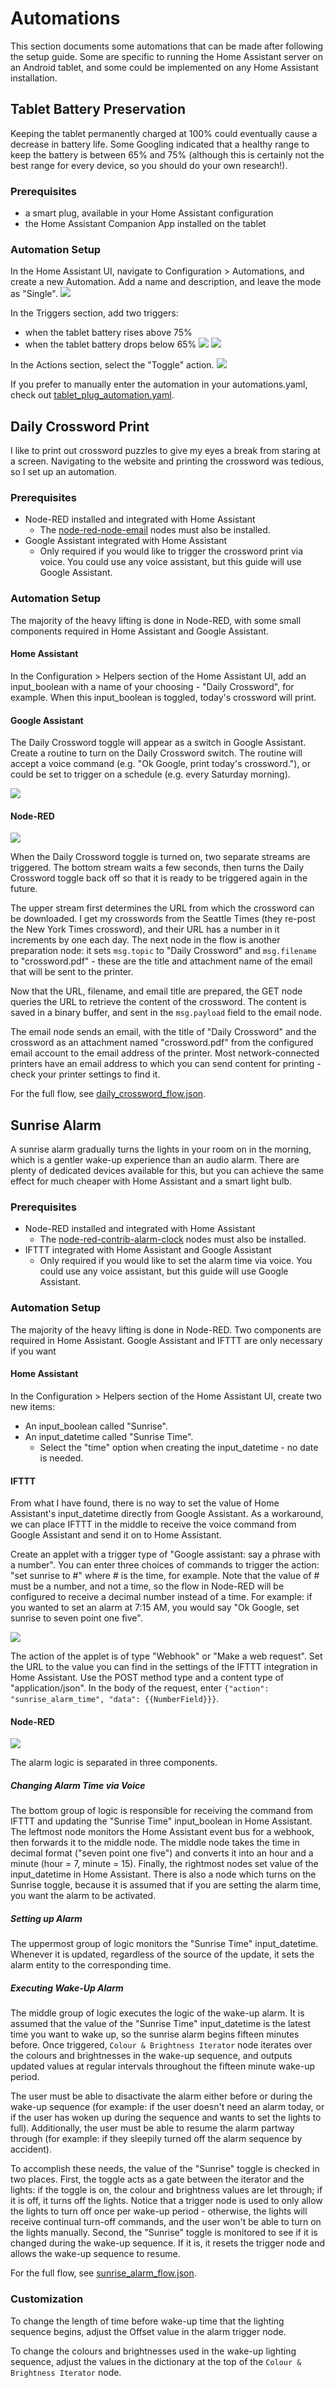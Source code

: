 # Automations
This section documents some automations that can be made after following the setup guide. Some are specific to running the Home Assistant server on an Android tablet, and some could be implemented on any Home Assistant installation.

## Tablet Battery Preservation
Keeping the tablet permanently charged at 100% could eventually cause a decrease in battery life. Some Googling indicated that a healthy range to keep the battery is between 65% and 75% (although this is certainly not the best range for every device, so you should do your own research!). 

### Prerequisites
- a smart plug, available in your Home Assistant configuration
- the Home Assistant Companion App installed on the tablet

### Automation Setup
In the Home Assistant UI, navigate to Configuration > Automations, and create a new Automation. Add a name and description, and leave the mode as "Single".
![](tablet_charger/name_and_description.png)

In the Triggers section, add two triggers:
- when the tablet battery rises above 75%
- when the tablet battery drops below 65%
![](tablet_charger/75_percent_trigger.png)
![](tablet_charger/65_percent_trigger.png)

In the Actions section, select the "Toggle" action.
![](tablet_charger/toggle_action.png)

If you prefer to manually enter the automation in your automations.yaml, check out [tablet_plug_automation.yaml](tablet_charger/tablet_battery_maintenance_automation.yaml).

## Daily Crossword Print
I like to print out crossword puzzles to give my eyes a break from staring at a screen. Navigating to the website and printing the crossword was tedious, so I set up an automation.

### Prerequisites
- Node-RED installed and integrated with Home Assistant
	- The [node-red-node-email](https://flows.nodered.org/node/node-red-node-email) nodes must also be installed.
- Google Assistant integrated with Home Assistant
	- Only required if you would like to trigger the crossword print via voice. You could use any voice assistant, but this guide will use Google Assistant.

### Automation Setup
The majority of the heavy lifting is done in Node-RED, with some small components required in Home Assistant and Google Assistant.

#### Home Assistant
In the Configuration > Helpers section of the Home Assistant UI, add an input_boolean with a name of your choosing - "Daily Crossword", for example. When this input_boolean is toggled, today's crossword will print.

#### Google Assistant
The Daily Crossword toggle will appear as a switch in Google Assistant. Create a routine to turn on the Daily Crossword switch. The routine will accept a voice command (e.g. "Ok Google, print today's crossword."), or could be set to trigger on a schedule (e.g. every Saturday morning).

![](daily_crossword/google_crossword_routine.jpg)

#### Node-RED
![](daily_crossword/daily_crossword_flow.png)

When the Daily Crossword toggle is turned on, two separate streams are triggered. The bottom stream waits a few seconds, then turns the Daily Crossword toggle back off so that it is ready to be triggered again in the future.

The upper stream first determines the URL from which the crossword can be downloaded. I get my crosswords from the Seattle Times (they re-post the New York Times crossword), and their URL has a number in it increments by one each day. The next node in the flow is another preparation node: it sets `msg.topic` to "Daily Crossword" and `msg.filename` to "crossword.pdf" - these are the title and attachment name of the email that will be sent to the printer.

Now that the URL, filename, and email title are prepared, the GET node queries the URL to retrieve the content of the crossword. The content is saved in a binary buffer, and sent in the `msg.payload` field to the email node.

The email node sends an email, with the title of "Daily Crossword" and the crossword as an attachment named "crossword.pdf" from the configured email account to the email address of the printer. Most network-connected printers have an email address to which you can send content for printing - check your printer settings to find it.

For the full flow, see [daily_crossword_flow.json](daily_crossword/daily_crossword_flow.json).

## Sunrise Alarm
A sunrise alarm gradually turns the lights in your room on in the morning, which is a gentler wake-up experience than an audio alarm. There are plenty of dedicated devices available for this, but you can achieve the same effect for much cheaper with Home Assistant and a smart light bulb.

### Prerequisites
- Node-RED installed and integrated with Home Assistant
	- The [node-red-contrib-alarm-clock](https://www.npmjs.com/package/node-red-contrib-alarm-clock) nodes must also be installed.
- IFTTT integrated with Home Assistant and Google Assistant
	- Only required if you would like to set the alarm time via voice. You could use any voice assistant, but this guide will use Google Assistant.

### Automation Setup
The majority of the heavy lifting is done in Node-RED. Two components are required in Home Assistant. Google Assistant and IFTTT are only necessary if you want

#### Home Assistant
In the Configuration > Helpers section of the Home Assistant UI, create two new items:
- An input_boolean called "Sunrise".
- An input_datetime called "Sunrise Time".
	- Select the "time" option when creating the input_datetime - no date is needed.

#### IFTTT
From what I have found, there is no way to set the value of Home Assistant's input_datetime directly from Google Assistant. As a workaround, we can place IFTTT in the middle to receive the voice command from Google Assistant and send it on to Home Assistant.

Create an applet with a trigger type of "Google assistant: say a phrase with a number". You can enter three choices of commands to trigger the action: "set sunrise to #" where # is the time, for example. Note that the value of # must be a number, and not a time, so the flow in Node-RED will be configured to receive a decimal number instead of a time. For example: if you wanted to set an alarm at 7:15 AM, you would say "Ok Google, set sunrise to seven point one five".

![](sunrise_alarm/ifttt_trigger.png)

The action of the applet is of type "Webhook" or "Make a web request". Set the URL to the value you can find in the settings of the IFTTT integration in Home Assistant. Use the POST method type and a content type of "application/json". In the body of the request, enter `{"action": "sunrise_alarm_time", "data": {{NumberField}}}`.

#### Node-RED
![](sunrise_alarm/sunrise_alarm_flow.png)

The alarm logic is separated in three components.

##### Changing Alarm Time via Voice
The bottom group of logic is responsible for receiving the command from IFTTT and updating the "Sunrise Time" input_boolean in Home Assistant. The leftmost node monitors the Home Assistant event bus for a webhook, then forwards it to the middle node. The middle node takes the time in decimal format ("seven point one five") and converts it into an hour and a minute (hour = 7, minute = 15). Finally, the rightmost nodes set value of the input_datetime in Home Assistant. There is also a node which turns on the Sunrise toggle, because it is assumed that if you are setting the alarm time, you want the alarm to be activated.

##### Setting up Alarm
The uppermost group of logic monitors the "Sunrise Time" input_datetime. Whenever it is updated, regardless of the source of the update, it sets the alarm entity to the corresponding time.

##### Executing Wake-Up Alarm
The middle group of logic executes the logic of the wake-up alarm. It is assumed that the value of the "Sunrise Time" input_datetime is the latest time you want to wake up, so the sunrise alarm begins fifteen minutes before. Once triggered, `Colour & Brightness Iterator` node iterates over the colours and brightnesses in the wake-up sequence, and outputs updated values at regular intervals throughout the fifteen minute wake-up period.

The user must be able to disactivate the alarm either before or during the wake-up sequence (for example: if the user doesn't need an alarm today, or if the user has woken up during the sequence and wants to set the lights to full). Additionally, the user must be able to resume the alarm partway through (for example: if they sleepily turned off the alarm sequence by accident).

To accomplish these needs, the value of the "Sunrise" toggle is checked in two places. First, the toggle acts as a gate between the iterator and the lights: if the toggle is on, the colour and brightness values are let through; if it is off, it turns off the lights. Notice that a trigger node is used to only allow the lights to turn off once per wake-up period - otherwise, the lights will receive continual turn-off commands, and the user won't be able to turn on the lights manually. Second, the "Sunrise" toggle is monitored to see if it is changed during the wake-up sequence. If it is, it resets the trigger node and allows the wake-up sequence to resume.

For the full flow, see [sunrise_alarm_flow.json](sunrise_alarm/sunrise_alarm_flow.json).

### Customization
To change the length of time before wake-up time that the lighting sequence begins, adjust the Offset value in the alarm trigger node.

To change the colours and brightnesses used in the wake-up lighting sequence, adjust the values in the dictionary at the top of the `Colour & Brightness Iterator` node.